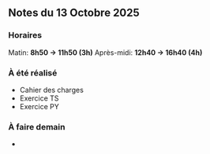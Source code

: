 ## Notes du 13 Octobre 2025

### Horaires 
Matin: **8h50 → 11h50 (3h)**
Après-midi: **12h40 → 16h40 (4h)**

### À été réalisé
- Cahier des charges
- Exercice TS
- Exercice PY

### À faire demain
- 